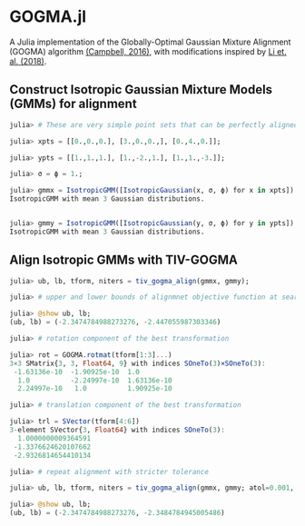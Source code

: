# GOGMA.jl

A Julia implementation of the Globally-Optimal Gaussian Mixture Alignment (GOGMA) algorithm [(Campbell, 2016)](https://arxiv.org/abs/1603.00150), with modifications inspired by
[Li et. al. (2018)](https://arxiv.org/abs/1812.11307). 

## Construct Isotropic Gaussian Mixture Models (GMMs) for alignment

```julia
julia> # These are very simple point sets that can be perfectly aligned

julia> xpts = [[0.,0.,0.], [3.,0.,0.,], [0.,4.,0.]];

julia> ypts = [[1.,1.,1.], [1.,-2.,1.], [1.,1.,-3.]];

julia> σ = ϕ = 1.;

julia> gmmx = IsotropicGMM([IsotropicGaussian(x, σ, ϕ) for x in xpts])
IsotropicGMM with mean 3 Gaussian distributions.


julia> gmmy = IsotropicGMM([IsotropicGaussian(y, σ, ϕ) for y in ypts])
IsotropicGMM with mean 3 Gaussian distributions.
```

## Align Isotropic GMMs with TIV-GOGMA

```julia
julia> ub, lb, tform, niters = tiv_gogma_align(gmmx, gmmy);

julia> # upper and lower bounds of alignmnet objective function at search termination

julia> @show ub, lb;
(ub, lb) = (-2.3474784988273276, -2.447055987303346)

julia> # rotation component of the best transformation

julia> rot = GOGMA.rotmat(tform[1:3]...)
3×3 SMatrix{3, 3, Float64, 9} with indices SOneTo(3)×SOneTo(3):
 -1.63136e-10  -1.90925e-10  1.0
  1.0          -2.24997e-10  1.63136e-10
  2.24997e-10   1.0          1.90925e-10

julia> # translation component of the best transformation

julia> trl = SVector(tform[4:6])
3-element SVector{3, Float64} with indices SOneTo(3):
  1.0000000009364591
 -1.3376624620107662
 -2.9326814654410134

julia> # repeat alignment with stricter tolerance

julia> ub, lb, tform, niters = tiv_gogma_align(gmmx, gmmy; atol=0.001, rtol=0.);

julia> @show ub, lb;
(ub, lb) = (-2.3474784988273276, -2.3484784945005486)
```

